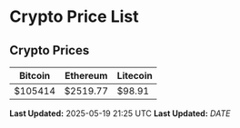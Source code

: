 # Crypto Price List

## Crypto Prices
| Bitcoin | Ethereum | Litecoin |
| ------- | -------- | -------- |
| $105414 | $2519.77 | $98.91 |
**Last Updated:** 2025-05-19 21:25 UTC
**Last Updated:** $DATE$
